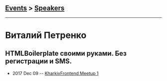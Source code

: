 ## [Events](../README.md) > [Speakers](../speakers.md)
---

# Виталий Петренко

## HTMLBoilerplate своими руками. Без регистрации и SMS.
- 2017 Dec 09 -- [KharkivFrontend Meetup 1](https://www.youtube.com/watch?v=MiCzHtgQIqs)    
